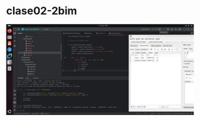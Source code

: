 # clase02-2bim
![Captura desde 2025-06-11 09-01-49.png](imagenes/Captura%20desde%202025-06-11%2009-01-49.png)



